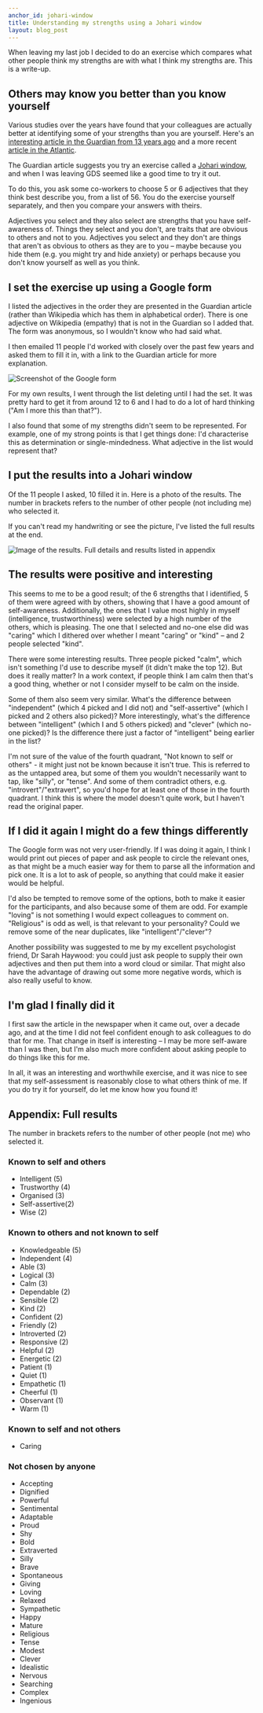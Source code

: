 ```yaml
---
anchor_id: johari-window
title: Understanding my strengths using a Johari window
layout: blog_post
---
```


When leaving my last job I decided to do an exercise which compares what other people think my strengths are with what I think my strengths are. This is a write-up.

## Others may know you better than you know yourself

Various studies over the years have found that your colleagues are actually better at identifying some of your strengths than you are yourself. Here's an [interesting article in the Guardian from 13 years ago](https://www.theguardian.com/money/2005/dec/03/workandcareers.careers) and a more recent [article in the Atlantic](https://www.theatlantic.com/health/archive/2018/03/you-dont-know-yourself-as-well-as-you-think-you-do/554612/).

The Guardian article suggests you try an exercise called a [Johari window](https://en.wikipedia.org/wiki/Johari_window), and when I was leaving GDS seemed like a good time to try it out.

To do this, you ask some co-workers to choose 5 or 6 adjectives that they think best describe you, from a list of 56. You do the exercise yourself separately, and then you compare your answers with theirs.

Adjectives you select and they also select are strengths that you have self-awareness of. Things they select and you don't, are traits that are obvious to others and not to you. Adjectives you select and they don't are things that aren't as obvious to others as they are to you – maybe because you hide them (e.g. you might try and hide anxiety) or perhaps because you don't know yourself as well as you think.

## I set the exercise up using a Google form

I listed the adjectives in the order they are presented in the Guardian article (rather than Wikipedia which has them in alphabetical order). There is one adjective on Wikipedia (empathy) that is not in the Guardian so I added that. The form was anonymous, so I wouldn't know who had said what.

I then emailed 11 people I'd worked with closely over the past few years and asked them to fill it in, with a link to the Guardian article for more explanation.

![Screenshot of the Google form](/img/johari_google_form.png)

For my own results, I went through the list deleting until I had the set. It was pretty hard to get it from around 12 to 6 and I had to do a lot of hard thinking ("Am I more this than that?").

I also found that some of my strengths didn't seem to be represented. For example, one of my strong points is that I get things done: I'd characterise this as  determination or single-mindedness. What adjective in the list would represent that?

## I put the results into a Johari window

Of the 11 people I asked, 10 filled it in. Here is a photo of the results. The number in brackets refers to the number of other people (not including me) who selected it.

If you can't read my handwriting or see the picture, I've listed the full results at the end.

![Image of the results. Full details and results listed in appendix](/img/johari_results.png)

## The results were positive and interesting

This seems to me to be a good result; of the 6 strengths that I identified, 5 of them were agreed with by others, showing that I have a good amount of self-awareness. Additionally, the ones that I value most highly in myself (intelligence, trustworthiness) were selected by a high number of the others, which is pleasing. The one that I selected and no-one else did was "caring" which I dithered over whether I meant "caring" or "kind" – and 2 people selected "kind".

There were some interesting results. Three people picked "calm", which isn't something I'd use to describe myself (it didn't make the top 12). But does it really matter? In a work context, if people think I am calm then that's a good thing, whether or not I consider myself to be calm on the inside.

Some of them also seem very similar. What's the difference between "independent" (which 4 picked and I did not) and "self-assertive" (which I picked and 2 others also picked)? More interestingly, what's the difference between "intelligent" (which I and 5 others picked) and "clever" (which no-one picked)? Is the difference there just a factor of "intelligent" being earlier in the list?

I'm not sure of the value of the fourth quadrant, "Not known to self or others" - it might just not be known because it isn't true. This is referred to as the untapped area, but some of them you wouldn't necessarily want to tap, like "silly", or "tense". And some of them contradict others, e.g. "introvert"/"extravert", so you'd hope for at least one of those in the fourth quadrant. I think this is where the model doesn't quite work, but I haven't read the original paper.

## If I did it again I might do a few things differently

The Google form was not very user-friendly. If I was doing it again, I think I would print out pieces of paper and ask people to circle the relevant ones, as that might be a much easier way for them to parse all the information and pick one. It is a lot to ask of people, so anything that could make it easier would be helpful.

I'd also be tempted to remove some of the options, both to make it easier for the participants, and also because some of them are odd. For example "loving" is not something I would expect colleagues to comment on. "Religious" is odd as well, is that relevant to your personality? Could we remove some of the near duplicates, like "intelligent"/"clever"?

Another possibility was suggested to me by my excellent psychologist friend, Dr Sarah Haywood: you could just ask people to supply their own adjectives and then put them into a word cloud or similar. That might also have the advantage of drawing out some more negative words, which is also really useful to know.

## I'm glad I finally did it

I first saw the article in the newspaper when it came out, over a decade ago, and at the time I did not feel confident enough to ask colleagues to do that for me. That change in itself is interesting – I may be more self-aware than I was then, but I'm also much more confident about asking people to do things like this for me.

In all, it was an interesting and worthwhile exercise, and it was nice to see that my self-assessment is reasonably close to what others think of me. If you do try it for yourself, do let me know how you found it!

## Appendix: Full results

The number in brackets refers to the number of other people (not me) who selected it.

### Known to self and others

- Intelligent (5)
- Trustworthy (4)
- Organised (3)
- Self-assertive(2)
- Wise (2)

### Known to others and not known to self

- Knowledgeable (5)
- Independent (4)
- Able (3)
- Logical (3)
- Calm (3)
- Dependable (2)
- Sensible (2)
- Kind (2)
- Confident (2)
- Friendly (2)
- Introverted (2)
- Responsive (2)
- Helpful (2)
- Energetic (2)
- Patient (1)
- Quiet (1)
- Empathetic (1)
- Cheerful (1)
- Observant (1)
- Warm (1)

### Known to self and not others

- Caring

### Not chosen by anyone

- Accepting
- Dignified
- Powerful
- Sentimental
- Adaptable
- Proud
- Shy
- Bold
- Extraverted
- Silly
- Brave
- Spontaneous
- Giving
- Loving
- Relaxed
- Sympathetic
- Happy
- Mature
- Religious
- Tense
- Modest
- Clever
- Idealistic
- Nervous
- Searching
- Complex
- Ingenious
